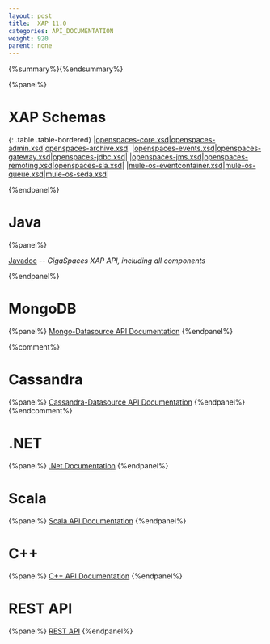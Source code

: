 ```yaml
---
layout: post
title:  XAP 11.0
categories: API_DOCUMENTATION
weight: 920
parent: none
---
```


{%summary%}{%endsummary%}






{%panel%}

# XAP Schemas

{: .table .table-bordered}
|[openspaces-core.xsd](http://www.openspaces.org/schema/11.0/core/openspaces-core.xsd)|[openspaces-admin.xsd](http://www.openspaces.org/schema/11.0/admin/openspaces-admin.xsd)|[openspaces-archive.xsd](http://www.openspaces.org/schema/11.0/archive/openspaces-archive.xsd)|
|[openspaces-events.xsd](http://www.openspaces.org/schema/11.0/events/openspaces-events.xsd)|[openspaces-gateway.xsd](http://www.openspaces.org/schema/11.0/core/gateway/openspaces-gateway.xsd)|[openspaces-jdbc.xsd](http://www.openspaces.org/schema/11.0/jdbc/openspaces-jdbc.xsd)|
|[openspaces-jms.xsd](http://www.openspaces.org/schema/11.0/jms/openspaces-jms.xsd)|[openspaces-remoting.xsd](http://www.openspaces.org/schema/11.0/remoting/openspaces-remoting.xsd)|[openspaces-sla.xsd](http://www.openspaces.org/schema/11.0/sla/openspaces-sla.xsd)|
|[mule-os-eventcontainer.xsd](http://www.openspaces.org/schema/11.0/mule/mule-os-eventcontainer.xsd)|[mule-os-queue.xsd](http://www.openspaces.org/schema/11.0/mule/mule-os-queue.xsd)|[mule-os-seda.xsd](http://www.openspaces.org/schema/11.0/mule/mule-os-seda.xsd)|


{%endpanel%}


# Java

{%panel%}

[Javadoc](http://www.gigaspaces.com/docs/JavaDoc11.0/index.html) -- _GigaSpaces XAP API, including all components_

{%endpanel%}


# MongoDB
{%panel%}
[Mongo-Datasource API Documentation](http://www.gigaspaces.com/docs/mongoeds-docs11.0/apidocs/)
{%endpanel%}


{%comment%}
# Cassandra
{%panel%}
[Cassandra-Datasource API Documentation](http://www.gigaspaces.com/docs/cassandra-docs11.0/apidocs/)
{%endpanel%}
{%endcomment%}


# .NET
{%panel%}
[.Net Documentation](http://www.gigaspaces.com/docs/dotnetdocs11.0/)
{%endpanel%}

# Scala
{%panel%}
[Scala API Documentation](http://www.gigaspaces.com/docs/scaladocs11.0)
{%endpanel%}

# C++
{%panel%}
[C+\+ API Documentation](http://www.gigaspaces.com/docs/cppdocs11.0/annotated.html)
{%endpanel%}


# REST API
{%panel%}
[REST API](/xap110/rest-api.html)
{%endpanel%}


